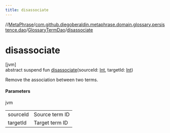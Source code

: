 ```yaml
---
title: disassociate
---
```

//[MetaPhrase](../../../index.html)/[com.github.diegoberaldin.metaphrase.domain.glossary.persistence.dao](../index.html)/[GlossaryTermDao](index.html)/[disassociate](disassociate.html)



# disassociate



[jvm]\
abstract suspend fun [disassociate](disassociate.html)(sourceId: [Int](https://kotlinlang.org/api/latest/jvm/stdlib/kotlin/-int/index.html), targetId: [Int](https://kotlinlang.org/api/latest/jvm/stdlib/kotlin/-int/index.html))



Remove the association between two terms.



#### Parameters


jvm

| | |
|---|---|
| sourceId | Source term ID |
| targetId | Target term ID |




